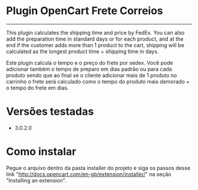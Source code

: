 # Plugin OpenCart Frete Correios

---
This plugin calculates the shipping time and price by FedEx. You can also add the preparation time in standard days or for each product, and at the end if the customer adds more than 1 product to the cart, shipping will be calculated as the longest product time + shipping time in days.

Este plugin calcula o tempo e o preço do frete por sedex. Você pode adicionar também o tempo de preparo em dias padrão ou para cada produto sendo que ao final se o cliente adicionar mais de 1 produto no carrinho o frete será calculado como o tempo do produto mais demorado + o tempo do frete em dias.

# Versões testadas

- 3.0.2.0

# Como instalar

Pegue o arquivo dentro da pasta installer do projeto e siga os passos desse link "http://docs.opencart.com/en-gb/extension/installer/" na seção "Installing an extension".
